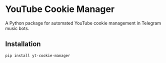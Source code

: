 # YouTube Cookie Manager

A Python package for automated YouTube cookie management in Telegram music bots.

## Installation

```bash
pip install yt-cookie-manager